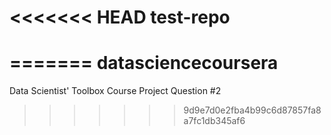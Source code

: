 <<<<<<< HEAD
test-repo
=========
=======
datasciencecoursera
===================

Data Scientist' Toolbox Course Project Question #2
>>>>>>> 9d9e7d0e2fba4b99c6d87857fa8a7fc1db345af6
